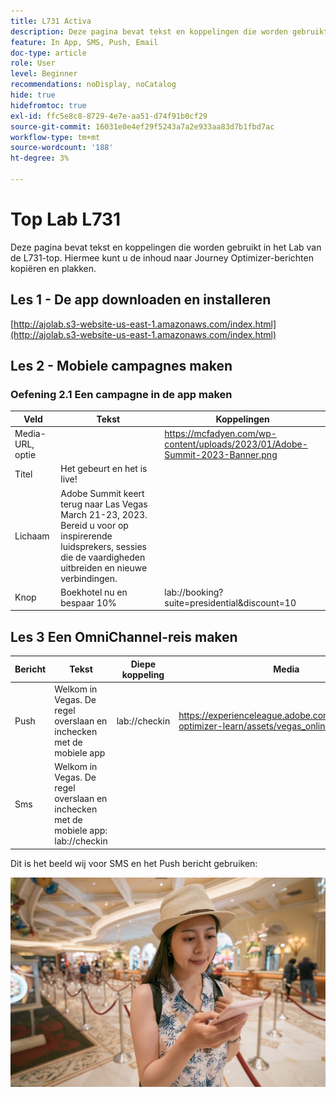 ```yaml
---
title: L731 Activa
description: Deze pagina bevat tekst en koppelingen die worden gebruikt in het Lab van de L731-top.
feature: In App, SMS, Push, Email
doc-type: article
role: User
level: Beginner
recommendations: noDisplay, noCatalog
hide: true
hidefromtoc: true
exl-id: ffc5e8c8-8729-4e7e-aa51-d74f91b0cf29
source-git-commit: 16031e0e4ef29f5243a7a2e933aa83d7b1fbd7ac
workflow-type: tm+mt
source-wordcount: '188'
ht-degree: 3%

---
```


# Top Lab L731

Deze pagina bevat tekst en koppelingen die worden gebruikt in het Lab van de L731-top. Hiermee kunt u de inhoud naar Journey Optimizer-berichten kopiëren en plakken.

## Les 1 - De app downloaden en installeren

[http://ajolab.s3-website-us-east-1.amazonaws.com/index.html](http://ajolab.s3-website-us-east-1.amazonaws.com/index.html)

## Les 2 - Mobiele campagnes maken

### Oefening 2.1 Een campagne in de app maken

| Veld | Tekst | Koppelingen |
|----|----|----|
| Media-URL, optie |  | https://mcfadyen.com/wp-content/uploads/2023/01/Adobe-Summit-2023-Banner.png |
| Titel | Het gebeurt en het is live! |  |
| Lichaam | Adobe Summit keert terug naar Las Vegas March 21-23, 2023. Bereid u voor op inspirerende luidsprekers, sessies die de vaardigheden uitbreiden en nieuwe verbindingen. |  |
| Knop | Boekhotel nu en bespaar 10% | lab://booking?suite=presidential&amp;discount=10 |


## Les 3 Een OmniChannel-reis maken

| Bericht | Tekst | Diepe koppeling | Media |
|----|----|----|----|
| Push | Welkom in Vegas. De regel overslaan en inchecken met de mobiele app | lab://checkin | https://experienceleague.adobe.com/docs/journey-optimizer-learn/assets/vegas_online_check_in.jpg |
| Sms | Welkom in Vegas. De regel overslaan en inchecken met de mobiele app: lab://checkin |  |


Dit is het beeld wij voor SMS en het Push bericht gebruiken:

![Online inchecken](/help/assets/vegas_online_check_in.jpg)
